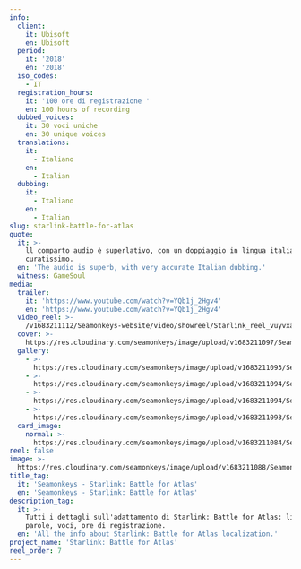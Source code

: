 ```yaml
---
info:
  client:
    it: Ubisoft
    en: Ubisoft
  period:
    it: '2018'
    en: '2018'
  iso_codes:
    - IT
  registration_hours:
    it: '100 ore di registrazione '
    en: 100 hours of recording
  dubbed_voices:
    it: 30 voci uniche
    en: 30 unique voices
  translations:
    it:
      - Italiano
    en:
      - Italian
  dubbing:
    it:
      - Italiano
    en:
      - Italian
slug: starlink-battle-for-atlas
quote:
  it: >-
    ll comparto audio è superlativo, con un doppiaggio in lingua italiana
    curatissimo.
  en: 'The audio is superb, with very accurate Italian dubbing.'
  witness: GameSoul
media:
  trailer:
    it: 'https://www.youtube.com/watch?v=YQb1j_2Hgv4'
    en: 'https://www.youtube.com/watch?v=YQb1j_2Hgv4'
  video_reel: >-
    /v1683211112/Seamonkeys-website/video/showreel/Starlink_reel_vuyvxa_rj6pkm.mp4
  cover: >-
    https://res.cloudinary.com/seamonkeys/image/upload/v1683211097/Seamonkeys-website/cover/starlink_battle_for_atlas_cover_bhs1ad_eoiumf.jpg
  gallery:
    - >-
      https://res.cloudinary.com/seamonkeys/image/upload/v1683211093/Seamonkeys-website/gallery/starlink_battle_for_atlas_1_bhwpkl_byfey2.jpg
    - >-
      https://res.cloudinary.com/seamonkeys/image/upload/v1683211094/Seamonkeys-website/gallery/starlink_battle_for_atlas_4_w1ub3s_tadhya.jpg
    - >-
      https://res.cloudinary.com/seamonkeys/image/upload/v1683211094/Seamonkeys-website/gallery/starlink_battle_for_atlas_3_vgi4ff_oqefni.jpg
    - >-
      https://res.cloudinary.com/seamonkeys/image/upload/v1683211093/Seamonkeys-website/gallery/starlink_battle_for_atlas_2_pg0omf_rysvme.jpg
  card_image:
    normal: >-
      https://res.cloudinary.com/seamonkeys/image/upload/v1683211084/Seamonkeys-website/cards/starlink_battle_for_atlas_cd0dna_ih3qlb.jpg
reel: false
image: >-
  https://res.cloudinary.com/seamonkeys/image/upload/v1683211088/Seamonkeys-website/meta/tag_image_starlink_battle_for_atlas_cqpreq_zs7ba2.jpg
title_tag:
  it: 'Seamonkeys - Starlink: Battle for Atlas'
  en: 'Seamonkeys - Starlink: Battle for Atlas'
description_tag:
  it: >-
    Tutti i dettagli sull'adattamento di Starlink: Battle for Atlas: lingue,
    parole, voci, ore di registrazione.
  en: 'All the info about Starlink: Battle for Atlas localization.'
project_name: 'Starlink: Battle for Atlas'
reel_order: 7
---
```


